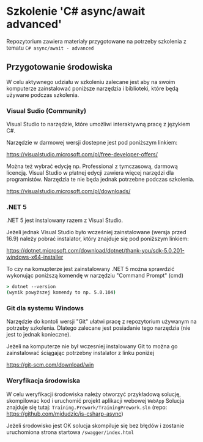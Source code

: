 # Szkolenie 'C# async/await advanced'

Repozytorium zawiera materiały przygotowane na potrzeby szkolenia z tematu `C# async/await - advanced`

## Przygotowanie środowiska

W celu aktywnego udziału w szkoleniu zalecane jest aby na swoim komputerze zainstalować poniższe narzędzia i biblioteki, które będą używane podczas szkolenia.

### Visual Sudio (Community)

Visual Studio to narzędzie, które umożliwi interaktywną pracę z językiem C#.

Narzędzie w darmowej wersji dostepne jest pod poniższym linkiem:

https://visualstudio.microsoft.com/pl/free-developer-offers/

Można też wybrać edycję np. Professional z tymczasową, darmową licencją. Visual Studio w płatnej edycji zawiera więcej narzędzi dla programistów. Narzędzia te nie będa jednak potrzebne podczas szkolenia.

https://visualstudio.microsoft.com/pl/downloads/

### .NET 5

.NET 5 jest instalowany razem z Visual Studio.

Jeżeli jednak Visual Studio było wcześniej zainstalowane (wersja przed 16.9) należy pobrać instalator, który znajduje się pod poniższym linkiem:

https://dotnet.microsoft.com/download/dotnet/thank-you/sdk-5.0.201-windows-x64-installer

To czy na komupterze jest zainstalowany .NET 5 można sprawdzić wykonując poniższą komendę w narzędziu "Command Prompt" (cmd)

```cmd
> dotnet --version
(wynik powyższej komendy to np. 5.0.104)
```

### Git dla systemu Windows

Narzędzie do kontoli wersji "Git" ułatwi pracę z repozytorium używanym na potrzeby szkolenia. Dlatego zalecane jest posiadanie tego narzędzia (nie jest to jednak konieczne).

Jeżeli na komputerze nie był wczesniej instalowany Git to można go zainstalować ściągając potrzebny instalator z linku poniżej

https://git-scm.com/download/win

### Weryfikacja środowiska

W celu weryfikacji środowiska należy otworzyć przykładową solucję, skompilowac kod i uruchomić projekt aplikacji webowej `WebApp`
Solucja znajduje się tutaj: `Training.Prework/TrainingPrework.sln`
(repo: https://github.com/mjdudzic/is-csharp-async)

Jeżeli środowisko jest OK solucja skompiluje się bez błędów i zostanie uruchomiona strona startowa `/swagger/index.html`
